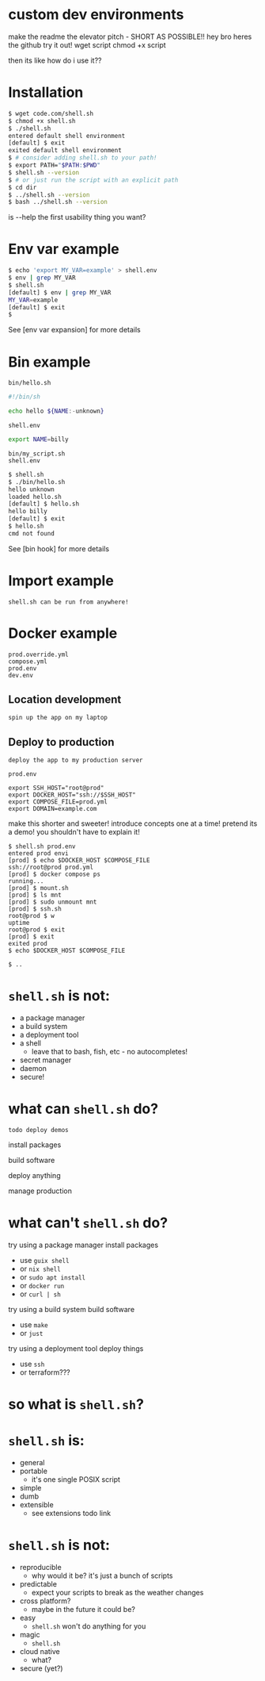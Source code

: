 # custom dev environments

make the readme the elevator pitch - SHORT AS POSSIBLE!!
hey bro heres the github try it out!
wget script
chmod +x script

then its like how do i use it??

# Installation

```sh
$ wget code.com/shell.sh 
$ chmod +x shell.sh
$ ./shell.sh
entered default shell environment
[default] $ exit
exited default shell environment
$ # consider adding shell.sh to your path!
$ export PATH="$PATH:$PWD"
$ shell.sh --version
$ # or just run the script with an explicit path
$ cd dir
$ ../shell.sh --version
$ bash ../shell.sh --version
```

is --help the first usability thing you want?

# Env var example

```sh
$ echo 'export MY_VAR=example' > shell.env
$ env | grep MY_VAR
$ shell.sh
[default] $ env | grep MY_VAR
MY_VAR=example
[default] $ exit
$
```

See [env var expansion] for more details

# Bin example

`bin/hello.sh`
```sh
#!/bin/sh

echo hello ${NAME:-unknown}
```

`shell.env`
```sh
export NAME=billy
```

```
bin/my_script.sh
shell.env
```

```sh
$ shell.sh 
$ ./bin/hello.sh
hello unknown
loaded hello.sh
[default] $ hello.sh
hello billy
[default] $ exit
$ hello.sh
cmd not found
```

See [bin hook] for more details

# Import example

    shell.sh can be run from anywhere!


# Docker example

```
prod.override.yml
compose.yml
prod.env
dev.env
```

## Location development

    spin up the app on my laptop

## Deploy to production

    deploy the app to my production server

`prod.env`
```
export SSH_HOST="root@prod"
export DOCKER_HOST="ssh://$SSH_HOST"
export COMPOSE_FILE=prod.yml
export DOMAIN=example.com
```

make this shorter and sweeter! introduce concepts one at a time! pretend its a demo! you shouldn't have to explain it!
```
$ shell.sh prod.env
entered prod envi
[prod] $ echo $DOCKER_HOST $COMPOSE_FILE
ssh://root@prod prod.yml
[prod] $ docker compose ps
running...
[prod] $ mount.sh
[prod] $ ls mnt
[prod] $ sudo unmount mnt
[prod] $ ssh.sh
root@prod $ w
uptime
root@prod $ exit
[prod] $ exit
exited prod
$ echo $DOCKER_HOST $COMPOSE_FILE

$ ..
```














# `shell.sh` is not:

- a package manager
- a build system
- a deployment tool
- a shell
    - leave that to bash, fish, etc - no autocompletes!
- secret manager
- daemon
- secure!

# what can `shell.sh` do?

    todo deploy demos

install packages

build software

deploy anything

manage production

# what can't `shell.sh` do?

try using a package manager
install packages
- use `guix shell`
- or `nix shell`
- or `sudo apt install`
- or `docker run`
- or `curl | sh`

try using a build system
build software
- use `make`
- or `just`

try using a deployment tool
deploy things
- use `ssh`
- or terraform???

# so what is `shell.sh`?

# `shell.sh` is:
- general
- portable
    - it's one single POSIX script
- simple
- dumb
- extensible
    - see extensions todo link

# `shell.sh` is not:

- reproducible
    - why would it be? it's just a bunch of scripts
- predictable
    - expect your scripts to break as the weather changes
- cross platform?
    - maybe in the future it could be?
- easy
    - `shell.sh` won't do anything for you
- magic
    - `shell.sh` 
- cloud native
    - what?
- secure (yet?)
